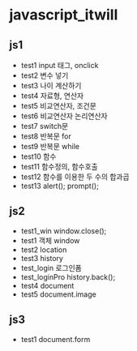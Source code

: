 # javascript_itwill

## js1
+ test1
input 태그, onclick
+ test2
변수 넣기
+ test3
나이 계산하기
+ test4
자료형, 연산자
+ test5
비교연산자, 조건문
+ test6
비교연산자 논리연산자
+ test7
switch문
+ test8
반복문 for
+ test9
반복문 while
+ test10
함수
+ test11
함수정의, 함수호출
+ test12
함수를 이용한 두 수의 합과곱
+ test13
alert(); prompt();

## js2
+ test1_win
window.close();
+ test1
객체 window
+ test2
location
+ test3
history
+ test_login
로그인폼
+ test_loginPro
history.back();
+ test4
document
+ test5
document.image

## js3
+ test1
document.form
